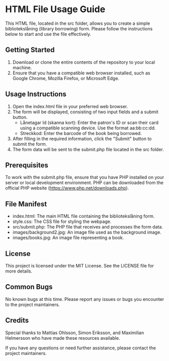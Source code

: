 # HTML File Usage Guide
This HTML file, located in the src folder, allows you to create a simple bibliotekslåning (library borrowing) form. Please follow the instructions below to start and use the file effectively.

## Getting Started
1. Download or clone the entire contents of the repository to your local machine.
2. Ensure that you have a compatible web browser installed, such as Google Chrome, Mozilla Firefox, or Microsoft Edge.

## Usage Instructions
1. Open the index.html file in your preferred web browser.
2. The form will be displayed, consisting of two input fields and a submit button.
    - Lånetagar Id (skanna kort): Enter the patron's ID or scan their card using a compatible scanning device. Use the format aa:bb:cc:dd.
    - Streckkod: Enter the barcode of the book being borrowed.
3. After filling in the required information, click the "Submit" button to submit the form.
4. The form data will be sent to the submit.php file located in the src folder.

## Prerequisites
To work with the submit.php file, ensure that you have PHP installed on your server or local development environment. PHP can be downloaded from the official PHP website (https://www.php.net/downloads.php).

## File Manifest
- index.html: The main HTML file containing the bibliotekslåning form.
- style.css: The CSS file for styling the webpage.
- src/submit.php: The PHP file that receives and processes the form data.
- images/background2.jpg: An image file used as the background image.
- images/books.jpg: An image file representing a book.

## License
This project is licensed under the MIT License. See the LICENSE file for more details.

## Common Bugs
No known bugs at this time. Please report any issues or bugs you encounter to the project maintainers.

## Credits
Special thanks to Mattias Ohlsson, Simon Eriksson, and Maximilian Helmersson who have made these resources available.

If you have any questions or need further assistance, please contact the project maintainers.